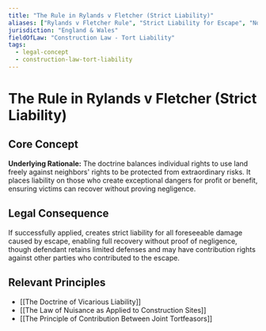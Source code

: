 ```yaml
---
title: "The Rule in Rylands v Fletcher (Strict Liability)"
aliases: ["Rylands v Fletcher Rule", "Strict Liability for Escape", "Non-Natural Use Liability", "Escape Doctrine"]
jurisdiction: "England & Wales"
fieldOfLaw: "Construction Law - Tort Liability"
tags:
  - legal-concept
  - construction-law-tort-liability
---
```


# The Rule in Rylands v Fletcher (Strict Liability)

## Core Concept

**Underlying Rationale:** The doctrine balances individual rights to use land freely against neighbors' rights to be protected from extraordinary risks. It places liability on those who create exceptional dangers for profit or benefit, ensuring victims can recover without proving negligence.

## Legal Consequence

If successfully applied, creates strict liability for all foreseeable damage caused by escape, enabling full recovery without proof of negligence, though defendant retains limited defenses and may have contribution rights against other parties who contributed to the escape.

## Relevant Principles

* [[The Doctrine of Vicarious Liability]]
* [[The Law of Nuisance as Applied to Construction Sites]]
* [[The Principle of Contribution Between Joint Tortfeasors]]

